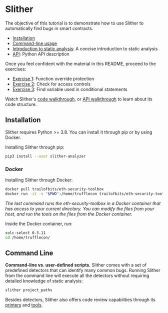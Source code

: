 # Slither

The objective of this tutorial is to demonstrate how to use Slither to automatically find bugs in smart contracts.

- [Installation](#installation)
- [Command-line usage](#command-line)
- [Introduction to static analysis](./static_analysis.md): A concise introduction to static analysis
- [API](../api/api.md): Python API description

Once you feel confident with the material in this README, proceed to the exercises:

- [Exercise 1](./exercise1.md): Function override protection
- [Exercise 2](./exercise2.md): Check for access controls
- [Exercise 3](./exercise3.md): Find variable used in conditional statements

Watch Slither's [code walkthrough](https://www.youtube.com/watch?v=EUl3UlYSluU), or [API walkthrough](https://www.youtube.com/watch?v=Ijf0pellvgw) to learn about its code structure.

## Installation

Slither requires Python >= 3.8. You can install it through pip or by using Docker.

Installing Slither through pip:

```bash
pip3 install --user slither-analyzer
```

### Docker

Installing Slither through Docker:

```bash
docker pull trailofbits/eth-security-toolbox
docker run -it -v "$PWD":/home/trufflecon trailofbits/eth-security-toolbox
```

_The last command runs the eth-security-toolbox in a Docker container that has access to your current directory. You can modify the files from your host, and run the tools on the files from the Docker container._

Inside the Docker container, run:

```bash
solc-select 0.5.11
cd /home/trufflecon/
```

## Command Line

**Command-line vs. user-defined scripts.** Slither comes with a set of predefined detectors that can identify many common bugs. Running Slither from the command line will execute all the detectors without requiring detailed knowledge of static analysis:

```bash
slither project_paths
```

Besides detectors, Slither also offers code review capabilities through its [printers](https://github.com/crytic/slither#printers) and [tools](https://github.com/crytic/slither#tools).
